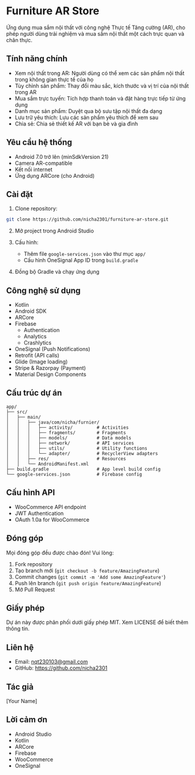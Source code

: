 # Furniture AR Store

Ứng dụng mua sắm nội thất với công nghệ Thực tế Tăng cường (AR), cho phép người dùng trải nghiệm và mua sắm nội thất một cách trực quan và chân thực.

## Tính năng chính

- Xem nội thất trong AR: Người dùng có thể xem các sản phẩm nội thất trong không gian thực tế của họ
- Tùy chỉnh sản phẩm: Thay đổi màu sắc, kích thước và vị trí của nội thất trong AR
- Mua sắm trực tuyến: Tích hợp thanh toán và đặt hàng trực tiếp từ ứng dụng
- Danh mục sản phẩm: Duyệt qua bộ sưu tập nội thất đa dạng
- Lưu trữ yêu thích: Lưu các sản phẩm yêu thích để xem sau
- Chia sẻ: Chia sẻ thiết kế AR với bạn bè và gia đình

## Yêu cầu hệ thống

- Android 7.0 trở lên (minSdkVersion 21)
- Camera AR-compatible
- Kết nối internet
- Ứng dụng ARCore (cho Android)

## Cài đặt

1. Clone repository:
```bash
git clone https://github.com/nicha2301/furniture-ar-store.git
```

2. Mở project trong Android Studio

3. Cấu hình:
   - Thêm file `google-services.json` vào thư mục `app/`
   - Cấu hình OneSignal App ID trong `build.gradle`

4. Đồng bộ Gradle và chạy ứng dụng

## Công nghệ sử dụng

- Kotlin
- Android SDK
- ARCore
- Firebase
  - Authentication
  - Analytics
  - Crashlytics
- OneSignal (Push Notifications)
- Retrofit (API calls)
- Glide (Image loading)
- Stripe & Razorpay (Payment)
- Material Design Components

## Cấu trúc dự án

```
app/
├── src/
│   ├── main/
│   │   ├── java/com/nicha/furnier/
│   │   │   ├── activity/         # Activities
│   │   │   ├── fragments/        # Fragments
│   │   │   ├── models/           # Data models
│   │   │   ├── network/          # API services
│   │   │   ├── utils/            # Utility functions
│   │   │   └── adapter/          # RecyclerView adapters
│   │   ├── res/                  # Resources
│   │   └── AndroidManifest.xml
├── build.gradle                  # App level build config
└── google-services.json          # Firebase config
```

## Cấu hình API

- WooCommerce API endpoint
- JWT Authentication
- OAuth 1.0a for WooCommerce

## Đóng góp

Mọi đóng góp đều được chào đón! Vui lòng:

1. Fork repository
2. Tạo branch mới (`git checkout -b feature/AmazingFeature`)
3. Commit changes (`git commit -m 'Add some AmazingFeature'`)
4. Push lên branch (`git push origin feature/AmazingFeature`)
5. Mở Pull Request

## Giấy phép

Dự án này được phân phối dưới giấy phép MIT. Xem LICENSE để biết thêm thông tin.

## Liên hệ

- Email: nqt230103@gmail.com
- GitHub: https://github.com/nicha2301

## Tác giả

[Your Name]

## Lời cảm ơn

- Android Studio
- Kotlin
- ARCore
- Firebase
- WooCommerce
- OneSignal


